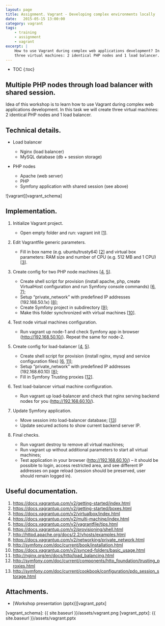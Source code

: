 ```yaml
---
layout: page
title: Assignment. Vagrant - Developing complex environments locally
date:   2015-05-15 13:00:00
category: vagrant
tags:
    - training
    - assignment
    - vagrant
excerpt: |
    How to use Vagrant during complex web applications development? In this assigment we will use Vagrant to create
    three virtual machines: 2 identical PHP nodes and 1 load balancer.
---
```

* TOC
{:toc}

## Multiple PHP nodes through load balancer with shared session.

Idea of this workshop is to learn how to use Vagrant during complex web applications development. In this task
we will create three virtual machines: 2 identical PHP nodes and 1 load balancer.

## Technical details.

- Load balancer
    * Nginx (load balancer)
    * MySQL database (db + session storage)

- PHP nodes
    * Apache (web server)
    * PHP
    * Symfony application with shared session (see above)

![vagrant][vagrant_schema]

## Implementation.

1. Initialize Vagrant project.
    * Open empty folder and run: vagrant init [[1](#1)].

2. Edit Vagrantfile generic parameters.
    * Fill in box name (e.g. ubuntu/trusty64) [[2](#2)] and virtual box parameters: RAM size and number of CPU
      (e.g. 512 MB and 1 CPU) [[3](#3)].

3. Create config for two PHP node machines [[4](#4), [5](#5)].
    * Create shell script for provision (install apache, php, create VirtualHost configuration and run
      Symfony console commands) [[6](#6), [7](#7)];
    * Setup “private_network” with predefined IP addresses (192.168.50.1x) [[8](#8)];
    * Create Symfony project in subdirectory [[9](#9)];
    * Make this folder synchronized with virtual machines [[10](#10)].

4. Test node virtual machines configuration.
    * Run vagrant up node-1 and check Symfony app in browser (http://192.168.50.10/). Repeat the same for node-2.

5. Create config for load-balancer [[4](4), [5](5)].
    * Create shell script for provision (install nginx, mysql and service configuration files) [[6](6), [11](11)];
    * Setup “private_network” with predefined IP addresses (192.168.60.10) [[8](8)];
    * Fill in Symfony Trusting proxies [[12](12)].

6. Test load-balancer virtual machine configuration.
    * Run vagrant up load-balancer and check that nginx serving backend nodes for you (http://192.168.60.10/).

7. Update Symfony application.
    * Move session into load-balancer database; [[13](13)]
    * Update secured actions to show current backend server IP.

8. Final checks.
    * Run vagrant destroy to remove all virtual machines;
    * Run vagrant up without additional parameters to start all virtual machines;
    * Test application in your browser (http://192.168.60.10/) – it should be possible to login, access restricted area,
      and see different IP addresses on page reload (session should be preserved, user should remain logged in).

## Useful documentation.

1. <a name="1"></a> https://docs.vagrantup.com/v2/getting-started/index.html
2. <a name="2"></a> https://docs.vagrantup.com/v2/getting-started/boxes.html
3. <a name="3"></a> https://docs.vagrantup.com/v2/virtualbox/index.html
4. <a name="4"></a> https://docs.vagrantup.com/v2/multi-machine/index.html
5. <a name="5"></a> https://docs.vagrantup.com/v2/vagrantfile/tips.html
6. <a name="6"></a> https://docs.vagrantup.com/v2/provisioning/shell.html
7. <a name="7"></a> http://httpd.apache.org/docs/2.2/vhosts/examples.html
8. <a name="8"></a> https://docs.vagrantup.com/v2/networking/private_network.html
9. <a name="9"></a> http://symfony.com/doc/current/book/installation.html
10. <a name="10"></a> https://docs.vagrantup.com/v2/synced-folders/basic_usage.html
11. <a name="11"></a> http://nginx.org/en/docs/http/load_balancing.html
12. <a name="12"></a> http://symfony.com/doc/current/components/http_foundation/trusting_proxies.html
13. <a name="13"></a> http://symfony.com/doc/current/cookbook/configuration/pdo_session_storage.html

## Attachments.

* [Workshop presentation (pptx)][vagrant_pptx]

[vagrant_schema]:    {{ site.baseurl }}/assets/vagrant.png
[vagrant_pptx]:      {{ site.baseurl }}/assets/vagrant.pptx